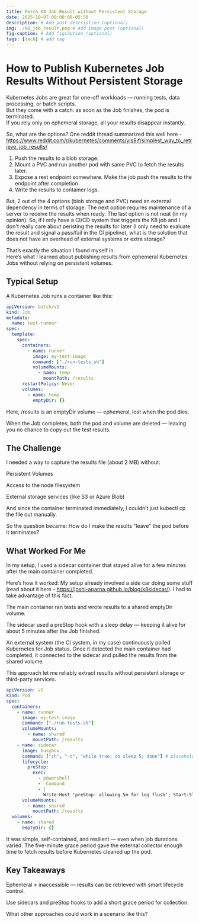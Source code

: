 ```yaml
---
title: Fetch K8 Job Result without Persistent Storage
date: 2025-10-07 00:00:00-05:30
description: # Add post description (optional)
img: ./k8_job_result.png # Add image post (optional)
fig-caption: # Add figcaption (optional)
tags: [tech] # add tag
---
```

# How to Publish Kubernetes Job Results Without Persistent Storage

Kubernetes Jobs are great for one-off workloads — running tests, data processing, or batch scripts.  
But they come with a catch: as soon as the Job finishes, the pod is terminated.  
If you rely only on ephemeral storage, all your results disappear instantly.

So, what are the options? One reddit thread summarized this well here - https://www.reddit.com/r/kubernetes/comments/yls8jf/simplest_way_to_retrieve_job_results/
1. Push the results to a blob storage.
2. Mount a PVC and run another pod with same PVC to fetch the results later.
3. Expose a rest endpoint somewhere. Make the job push the results to the endpoint after completion.
4. Write the results to container logs.

But, 2 out of the 4 options (blob storage and PVC) need an external dependency in terms of storage. The next option requires maintenance of a server to receive the results when ready. The last option is not neat (in my opinion).
So, if I only have a CI/CD system that triggers the K8 job and I don't really care about peristing the results for later (I only need to evaluate the result and signal a pass/fail in the CI pipeline), what is the solution that does not have an overhead of external systems or extra storage?

That’s exactly the situation I found myself in.  
Here’s what I learned about publishing results from ephemeral Kubernetes Jobs without relying on persistent volumes.

## Typical Setup

A Kubernetes Job runs a container like this:

```yaml
apiVersion: batch/v1
kind: Job
metadata:
  name: test-runner
spec:
  template:
    spec:
      containers:
        - name: runner
          image: my-test-image
          command: ["./run-tests.sh"]
          volumeMounts:
            - name: temp
              mountPath: /results
      restartPolicy: Never
      volumes:
        - name: temp
          emptyDir: {}
```

Here, /results is an emptyDir volume — ephemeral, lost when the pod dies.

When the Job completes, both the pod and volume are deleted — leaving you no chance to copy out the test results.


## The Challenge

I needed a way to capture the results file (about 2 MB) without:

Persistent Volumes

Access to the node filesystem

External storage services (like S3 or Azure Blob)


And since the container terminated immediately, I couldn’t just kubectl cp the file out manually.

So the question became: How do I make the results "leave" the pod before it terminates?

##  What Worked For Me

In my setup, I used a sidecar container that stayed alive for a few minutes after the main container completed.

Here’s how it worked:
My setup already involved a side car doing some stuff (read about it here - https://joshi-aparna.github.io/blog/k8sidecar/). I had to take advantage of this fact.

The main container ran tests and wrote results to a shared emptyDir volume.

The sidecar used a preStop hook with a sleep delay — keeping it alive for about 5 minutes after the Job finished.

An external system (the CI system, in my case) continuously polled Kubernetes for Job status. Once it detected the main container had completed, it connected to the sidecar and pulled the results from the shared volume.

This approach let me reliably extract results without persistent storage or third-party services.

```yaml
apiVersion: v1
kind: Pod
spec:
  containers:
    - name: runner
      image: my-test-image
      command: ["./run-tests.sh"]
      volumeMounts:
        - name: shared
          mountPath: /results
    - name: sidecar
      image: busybox
      command: ["sh", "-c", "while true; do sleep 5; done"] # placeholder code
      lifecycle:
        preStop:
          exec:
            - powershell
            - -Command
            - |
              Write-Host 'preStop: allowing 5m for log flush'; Start-Sleep -Seconds 300
      volumeMounts:
        - name: shared
          mountPath: /results
  volumes:
    - name: shared
      emptyDir: {}
```

It was simple, self-contained, and resilient — even when job durations varied.
The five-minute grace period gave the external collector enough time to fetch results before Kubernetes cleaned up the pod.


## Key Takeaways

Ephemeral ≠ inaccessible — results can be retrieved with smart lifecycle control.

Use sidecars and preStop hooks to add a short grace period for collection.

What other approaches could work in a scenario like this?
